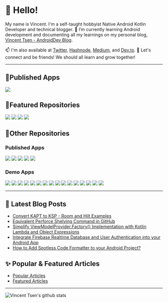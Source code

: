 # 👋 Hello!

My name is Vincent. I'm a self-taught hobbyist Native Android Kotlin Developer and technical blogger. 🌱 I’m currently learning Android development and documenting all my learnings on my personal blog, [Vincent Tsen - AndroidDev Blog](https://vtsen.hashnode.dev/).

📫 I'm also available at [Twitter](https://twitter.com/vinchamp77), [Hashnode](https://hashnode.com/@vtsen), [Medium](https://vtsen.medium.com/), and [Dev.to](https://dev.to/vtsen). 💞️ Let's connect and be friends! We should all learn and grow together!  

---

## 📱Published Apps
[![](https://cdn.hashnode.com/res/hashnode/image/upload/v1673248566768/P097DsXZH.png)](https://play.google.com/store/apps/dev?id=6806749795902472253)

## 🔔Featured Repositories
[![](https://github-readme-stats-sigma-five.vercel.app/api/pin/?username=vinchamp77&repo=AndroidNews&theme=dark)](https://github.com/vinchamp77/AndroidNews) [![](https://github-readme-stats-sigma-five.vercel.app/api/pin/?username=vinchamp77&repo=Demo_SimpleRestAPI&theme=dark)](https://github.com/vinchamp77/Demo_SimpleRestAPI) 
[![](https://github-readme-stats-sigma-five.vercel.app/api/pin/?username=vinchamp77&repo=Demo_CleanEmptyCompose&theme=dark)](https://github.com/vinchamp77/Demo_CleanEmptyCompose) [![](https://github-readme-stats-sigma-five.vercel.app/api/pin/?username=vinchamp77&repo=buildutils&theme=dark)](https://github.com/vinchamp77/buildutils)

## 🤘Other Repositories 
### Published Apps
[![](https://github-readme-stats-sigma-five.vercel.app/api/pin/?username=vinchamp77&repo=QRCodeScanner&theme=dark)](https://github.com/vinchamp77/QRCodeScanner) [![](https://github-readme-stats-sigma-five.vercel.app/api/pin/?username=vinchamp77&repo=USElectionInfo&theme=dark)](https://github.com/vinchamp77/USElectionInfo)
[![](https://github-readme-stats-sigma-five.vercel.app/api/pin/?username=vinchamp77&repo=MeditationTimer&theme=dark)](https://github.com/vinchamp77/MeditationTimer) [![](https://github-readme-stats-sigma-five.vercel.app/api/pin/?username=vinchamp77&repo=MalaysianSydneyFood&theme=dark)](https://github.com/vinchamp77/MalaysianSydneyFood)
[![](https://github-readme-stats-sigma-five.vercel.app/api/pin/?username=vinchamp77&repo=Numbers&theme=dark)](https://github.com/vinchamp77/Numbers) 

### Demo Apps
[![](https://github-readme-stats-sigma-five.vercel.app/api/pin/?username=vinchamp77&repo=Demo_FirebaseSignInRealtimeDB&theme=dark)](https://github.com/vinchamp77/Demo_FirebaseSignInRealtimeDB) [![](https://github-readme-stats-sigma-five.vercel.app/api/pin/?username=vinchamp77&repo=Demo_SimpleGoogleMap&theme=dark)](https://github.com/vinchamp77/Demo_SimpleGoogleMap)
[![](https://github-readme-stats-sigma-five.vercel.app/api/pin/?username=vinchamp77&repo=Demo_UnderstandLifecycles&theme=dark)](https://github.com/vinchamp77/Demo_UnderstandLifecycles) [![](https://github-readme-stats-sigma-five.vercel.app/api/pin/?username=vinchamp77&repo=Demo_AsyncFlow&theme=dark)](https://github.com/vinchamp77/Demo_AsyncFlow)
[![](https://github-readme-stats-sigma-five.vercel.app/api/pin/?username=vinchamp77&repo=Demo_ViewModelFactory&theme=dark)](https://github.com/vinchamp77/Demo_ViewModelFactory) [![](https://github-readme-stats-sigma-five.vercel.app/api/pin/?username=vinchamp77&repo=Demo_WorkManager&theme=dark)](https://github.com/vinchamp77/Demo_WorkManager)
[![](https://github-readme-stats-sigma-five.vercel.app/api/pin/?username=vinchamp77&repo=Demo_SimpleNavigationCompose&theme=dark)](https://github.com/vinchamp77/Demo_SimpleNavigationCompose) [![](https://github-readme-stats-sigma-five.vercel.app/api/pin/?username=vinchamp77&repo=Demo_RuntimePermission&theme=dark)](https://github.com/vinchamp77/Demo_RuntimePermission)
[![](https://github-readme-stats-sigma-five.vercel.app/api/pin/?username=vinchamp77&repo=Demo_DataStore&theme=dark)](https://github.com/vinchamp77/Demo_DataStore) [![](https://github-readme-stats-sigma-five.vercel.app/api/pin/?username=vinchamp77&repo=demo-simple-android-lib&theme=dark)](https://github.com/vinchamp77/demo-simple-android-lib)
[![](https://github-readme-stats-sigma-five.vercel.app/api/pin/?username=vinchamp77&repo=Demo_CoroutineScope&theme=dark)](https://github.com/vinchamp77/Demo_CoroutineScope) [![](https://github-readme-stats-sigma-five.vercel.app/api/pin/?username=vinchamp77&repo=Demo_CoroutinesBasics&theme=dark)](https://github.com/vinchamp77/Demo_CoroutinesBasics)
[![](https://github-readme-stats-sigma-five.vercel.app/api/pin/?username=vinchamp77&repo=Demo_UnderstandComposeConcept&theme=dark)](https://github.com/vinchamp77/Demo_UnderstandComposeConcept) [![](https://github-readme-stats-sigma-five.vercel.app/api/pin/?username=vinchamp77&repo=YoutubeWorkouts&theme=dark)](https://github.com/vinchamp77/YoutubeWorkouts)
[![](https://github-readme-stats-sigma-five.vercel.app/api/pin/?username=vinchamp77&repo=Demo_ComposeSideEffects&theme=dark)](https://github.com/vinchamp77/Demo_ComposeSideEffects) [![](https://github-readme-stats-sigma-five.vercel.app/api/pin/?username=vinchamp77&repo=Demo_SimpleRecycleView&theme=dark)](https://github.com/vinchamp77/Demo_SimpleRecycleView)

---

## 📝 Latest Blog Posts
<!-- BLOG-POST-LIST:START -->
- [Convert KAPT to KSP - Room and Hilt Examples](https://vtsen.hashnode.dev/convert-kapt-to-ksp-room-and-hilt-examples)
- [Equivalent Perforce Shelving Command in GitHub](https://vtsen.hashnode.dev/equivalent-perforce-shelving-command-in-github)
- [Simplify ViewModelProvider.Factory&lpar;&rpar; Implementation with Kotlin Lambda and Object Expressions](https://vtsen.hashnode.dev/simplify-viewmodelproviderfactory-implementation-with-kotlin-lambda-and-object-expressions)
- [Integrate Firebase Realtime Database and User Authentication into your Android App](https://vtsen.hashnode.dev/integrate-firebase-realtime-database-and-user-authentication-into-your-android-app)
- [How to Add Spotless Code Formatter to your Android Project?](https://vtsen.hashnode.dev/how-to-add-spotless-code-formatter-to-your-android-project)
<!-- BLOG-POST-LIST:END -->

## ✨ Popular & Featured Articles
- [Popular Articles](https://vtsen.hashnode.dev/popular-articles)
- [Featured Articles](https://vtsen.hashnode.dev/featured-articles)

---

![Vincent Tsen's github stats](https://github-readme-stats-sigma-five.vercel.app/api?username=vinchamp77&show_icons=true&count_private=true&hide=contribs,prs&theme=dark)

<!---
vinchamp77/vinchamp77 is a ✨ special ✨ repository because its `README.md` (this file) appears on your GitHub profile.
You can click the Preview link to take a look at your changes.
- 👋 Hi, I’m @vinchamp77
- 👀 I’m interested in ...
- 🌱 I’m currently learning ...
- 💞️ I’m looking to collaborate on ...
- 📫 How to reach me ...
--->
